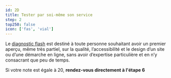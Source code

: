 ```yaml
---
id: 2D
title: Tester par soi-même son service
step: 2
top250: false
icon: ['fas', 'vial']
---
```


Le [diagnostic flash](/outils/diag/) est destiné à toute personne souhaitant avoir un premier aperçu, même très partiel, sur la qualité, l’accessibilité et le design d’un site ou d’une démarche en ligne, sans avoir d’expertise particulière et en n’y consacrant que peu de temps.

Si votre note est égale à 20, <strong>rendez-vous directement à l'étape 6</strong>
